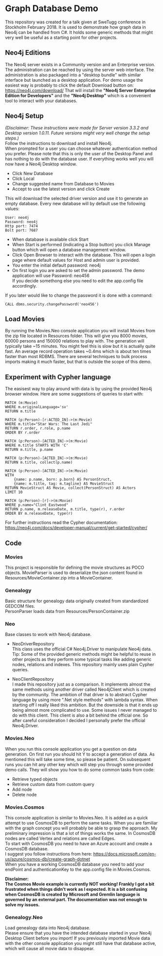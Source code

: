 # Graph Database Demo
This repository was created for a talk given at SweTugg conference in Stockholm February 2018. It is used to demonstrate how graph data in Neo4j can be handled from C#. It holds some generic methods that might very well be useful as a starting point for other projects.


## Neo4j Editions
The Neo4j server exists in a Community version and an Enterprise version.
The administration can be reached by using the server web interface.
The administration is also packaged into a "desktop bundle" with similar interface but launched as a desktop application.
For demo usage the easiest way is probably to click the default Download button on: https://neo4j.com/download/
That will install the **"Neo4j Server Enterprise Edition for Developers"** and the **"Neo4j Desktop"** which is a convenient tool to interact with your databases.


## Neo4j Setup
_(Disclaimer: These instructions were made for Server version 3.3.2 and Desktop version 1.0.11. Future versions might very well change the setup steps.)_  
Follow the instructions to download and install Neo4j.  
When prompted for a user you can choose whatever authentication method you prefer. Please note that this is only the user of the Desktop Panel and has nothing to do with the database user.
If everything works well you will now have a Neo4j Desktop window.

- Click New Database
- Click Local
- Change suggested name from Database to Movies
- Accept to use the latest version and click Create

This will download the selected driver version and use it to generate an empty database.
Every new database will by default use the following values:

    User: neo4j
    Password: neo4j
    Http port: 7474
    Bolt port: 7687

- When database is available click Start
- When Start is performed (indicating a Stop button) you click Manage button which will open a database management window.
- Click Open Browser to interact with the database. This will open a login page where default values for Host and admin user is provided.
- You enter the initial default password: neo4j
- On first login you are asked to set the admin password. The demo application will use Password: neo456  
If you decide somethong else you need to edit the app.config file accordingly.

If you later would like to change the password it is done with a command:

	CALL dbms.security.changePassword('neo456')


## Load Movies
By running the Movies.Neo console application you will install Movies from the zip file located in Resources folder.
This will give you 8000 movies, 60000 persons and 150000 relations to play with. The generation will typically take ~15 minutes. You might feel this is slow but it is actually quite fast. An average record operation takes ~0.4ms which is about ten times faster than most RDBMS. There are several techniques to bulk process imports making it much faster, but that is outside the scope of this demo.


## Experiment with Cypher language
The easisest way to play around with data is by using the provided Neo4j browser window.
Here are some suggestions of queries to start with:

```
MATCH (m:Movie)
WHERE m.originalLanguage='sv'
RETURN m.title

MATCH (p:Person)-[r:ACTED_IN]->(m:Movie)
WHERE m.title="Star Wars: The Last Jedi" 
RETURN r.order, r.role, p.name
ORDER BY r.order

MATCH (p:Person)-[ACTED_IN]->(m:Movie)
WHERE m.title STARTS WITH 'C'
RETURN m.title, p.name

MATCH (p:Person)-[ACTED_IN]->(m:Movie)
RETURN m.title, collect(p.name)

MATCH (p:Person)-[ACTED_IN]->(m:Movie)
WITH
    {name: p.name, born: p.born} AS PersonStruct,
    {name: m.title, tag: m.tagline} AS MovieStruct
RETURN MovieStruct AS Movie, collect(PersonStruct) AS Actors
LIMIT 10

MATCH (p:Person)-[r]->(m:Movie)
WHERE p.name="Clint Eastwood"
RETURN p.name, m.releaseDate, m.title, type(r), r.order
ORDER BY m.releaseDate, type(r)
```

For further instructions read the Cypher documentation:
https://neo4j.com/docs/developer-manual/current/get-started/cypher/



## Code

### Movies
This project is responsible for defining the movie structures as POCO objects.
MovieParser is used to deserialize the json content found in Resources/MovieContainer.zip into a MovieContainer.

### Genealogy
Basic structure for genealogy data originally created from standardized GEDCOM files.  
PersonParser loads data from Resources/PersonContainer.zip

### Neo
Base classes to work with Neo4j database.

- NeoDriverRepository  
This class uses the official C# Neo4j.Driver to manipulate Neo4j data.  
Tip: Some of the provided generic methods might be helpful to reuse in other projects as they perform some typical tasks like adding generic nodes, relations and indexes.
This repository mainly uses plain Cypher queries.

- NeoClientRepository  
I made this repository just as a comparison. It implements almost the same methods using another driver called Neo4jClient which is created by the community.
The ambition of that driver is to abstract Cypher language by using more ".Net style methods" with lambda syntax. When starting off I really liked this ambition. But the downside is that it ends up being almost more complicated to use. Some issues I never managed to do with this client. This client is also a bit behind the official one. So after careful consideration I decided I personally prefer the official Neo4j.Driver.

### Movies.Neo
When you run this console application you get a question on data generation. On first run you should hit Y to accept a generation of data. As mentioned this will take some time, so please be patient. On subsequent runs you can hit any other key which will step you through some provided demo calls. They will show you how to do some common tasks from code:
- Retrieve typed objects
- Retrieve custom data from custom query
- Add node
- Delete node


### Movies.Cosmos
This console application is similar to Movies.Neo. It is added as a quick attempt to use CosmosDB to perform the same tasks. When you are familiar with the graph concept you will probably be able to grasp the approach. My preliminary impression is that a lot of things works the same. In CosmosDB nodes are called Vertex and relations are called Edges.  
To start with CosmosDB you need to have an Azure account and create a CosmosDB database.  
I suggest you follow instructions from here: https://docs.microsoft.com/en-us/azure/cosmos-db/create-graph-dotnet  
When you have a working CosmosDB database you need to add your endPoint and authenticationKey to the app.config file in Movies.Cosmos.

**Disclaimer:  
The Cosmos Movie example is currently NOT working! Frankly I got a bit frustrated when things didn't work as I expected. It is a bit confusing when CosmosDB is created by Microsoft and Gremlin language is governed by an external part. The documentation was not enough to solve my issues.**

### Genealogy.Neo
Load genealogy data into Neo4j database.  
Please ensure that you have the intended database started in your Neo4j Desktop Client before you import! If you previously imported Movie data with the other console application you might still have that database active, which will cause all movie data to disappear.
